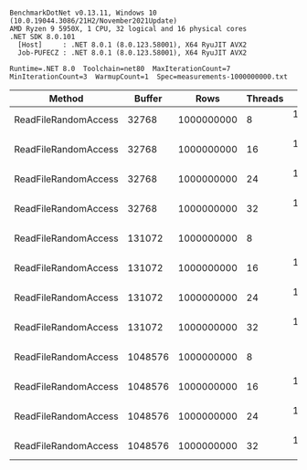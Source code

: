 ```

BenchmarkDotNet v0.13.11, Windows 10 (10.0.19044.3086/21H2/November2021Update)
AMD Ryzen 9 5950X, 1 CPU, 32 logical and 16 physical cores
.NET SDK 8.0.101
  [Host]     : .NET 8.0.1 (8.0.123.58001), X64 RyuJIT AVX2
  Job-PUFECZ : .NET 8.0.1 (8.0.123.58001), X64 RyuJIT AVX2

Runtime=.NET 8.0  Toolchain=net80  MaxIterationCount=7  
MinIterationCount=3  WarmupCount=1  Spec=measurements-1000000000.txt  

```
| Method               | Buffer  | Rows       | Threads | Mean       | StdDev   | MB    | MB/s    | ns/row | Allocated |
|--------------------- |-------- |----------- |-------- |-----------:|---------:|------:|--------:|-------:|----------:|
| ReadFileRandomAccess | 32768   | 1000000000 | 8       | 1,017.0 ms |  8.63 ms | 13156 | 12936.6 |    1.0 |   8.76 KB |
|                      |         |            |         |            |          |       |         |        |           |
| ReadFileRandomAccess | 32768   | 1000000000 | 16      | 1,162.3 ms | 14.35 ms | 13156 | 11319.3 |    1.2 |  11.26 KB |
|                      |         |            |         |            |          |       |         |        |           |
| ReadFileRandomAccess | 32768   | 1000000000 | 24      | 1,230.0 ms |  2.52 ms | 13156 | 10696.1 |    1.2 |  13.76 KB |
|                      |         |            |         |            |          |       |         |        |           |
| ReadFileRandomAccess | 32768   | 1000000000 | 32      | 1,262.3 ms |  3.22 ms | 13156 | 10422.8 |    1.3 |  21.87 KB |
|                      |         |            |         |            |          |       |         |        |           |
| ReadFileRandomAccess | 131072  | 1000000000 | 8       |   959.3 ms | 28.43 ms | 13156 | 13714.8 |    1.0 |   8.76 KB |
|                      |         |            |         |            |          |       |         |        |           |
| ReadFileRandomAccess | 131072  | 1000000000 | 16      | 1,061.1 ms | 19.39 ms | 13156 | 12398.3 |    1.1 |  11.26 KB |
|                      |         |            |         |            |          |       |         |        |           |
| ReadFileRandomAccess | 131072  | 1000000000 | 24      | 1,078.8 ms |  7.57 ms | 13156 | 12195.7 |    1.1 |  13.76 KB |
|                      |         |            |         |            |          |       |         |        |           |
| ReadFileRandomAccess | 131072  | 1000000000 | 32      | 1,130.9 ms |  4.95 ms | 13156 | 11633.4 |    1.1 |  16.26 KB |
|                      |         |            |         |            |          |       |         |        |           |
| ReadFileRandomAccess | 1048576 | 1000000000 | 8       |   895.3 ms |  4.05 ms | 13156 | 14694.8 |    0.9 |   8.76 KB |
|                      |         |            |         |            |          |       |         |        |           |
| ReadFileRandomAccess | 1048576 | 1000000000 | 16      | 1,029.8 ms |  0.40 ms | 13156 | 12775.8 |    1.0 |  11.26 KB |
|                      |         |            |         |            |          |       |         |        |           |
| ReadFileRandomAccess | 1048576 | 1000000000 | 24      | 1,132.8 ms |  1.89 ms | 13156 | 11613.8 |    1.1 |  13.76 KB |
|                      |         |            |         |            |          |       |         |        |           |
| ReadFileRandomAccess | 1048576 | 1000000000 | 32      | 1,260.6 ms |  8.75 ms | 13156 | 10436.1 |    1.3 |  21.87 KB |
